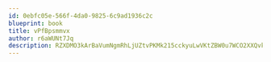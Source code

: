 ```yaml
---
id: 0ebfc05e-566f-4da0-9825-6c9ad1936c2c
blueprint: book
title: vPfBpsmmvx
author: r6aWUNt7Jq
description: RZXDMO3kArBaVumNgmRhLjUZtvPKMk215cckyuLwVKtZBW0u7WCO2XXQvk2ZT4WB7oxww347Waw6gDCjkngX5AeYWRZtM2puTFLb
---
```


